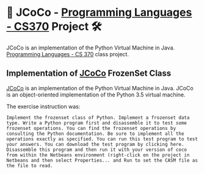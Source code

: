 # :electric_plug: JCoCo - [Programming Languages - CS370](https://github.com/Ahmad-Magdy-Osman/ProgrammingLanguages) Project :hammer_and_wrench:

JCoCo is an implementation of the Python Virtual Machine in Java. [Programming Languages - CS 370](https://github.com/Ahmad-Magdy-Osman/ProgrammingLanguages) class project.

## Implementation of [JCoCo](https://github.com/kentdlee/JCoCo) FrozenSet Class

[JCoCo](https://github.com/kentdlee/JCoCo) is an implementation of the Python Virtual Machine in Java. JCoCo is an object-oriented implementation of the Python 3.5 virtual machine.

The exercise instruction was:

`Implement the frozenset class of Python. Implement a frozenset data type. Write a Python program first and disassemble it to test some frozenset operations. You can find the frozenset operations by consulting the Python documentation. Be sure to implement all the operations exactly as specified. You can run this test program to test your answers. You can download the test program by clicking here. Disassemble this program and then run it with your version of coco from within the Netbeans environment (right-click on the project in Netbeans and then select Properties... and Run to set the CASM file as the file to read.`
